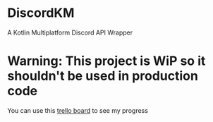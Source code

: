 # DiscordKM
A Kotlin Multiplatform Discord API Wrapper

# Warning: This project is WiP so it shouldn't be used in production code

You can use this [trello board](https://trello.com/b/EQqz7hAY/discordkm) to see my progress
